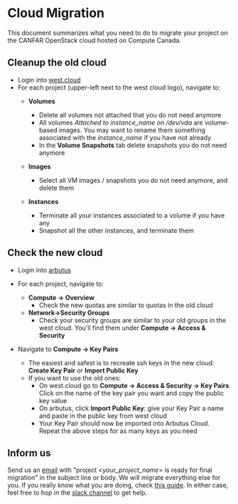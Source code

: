 # Cloud Migration

This document summarizes what you need to do to migrate your project on the CANFAR OpenStack cloud hosted on Compute Canada.

## Cleanup the old cloud
   - Login into [west.cloud](https://west.cloud.computecanada.ca/)
   - For each project (upper-left next to the west cloud logo), navigate to:
	   - **Volumes**
		   - Delete all volumes not attached that you do not need anymore
		   - All volumes  *Attached to instance_name on /dev/vda* are volume-based images. You may want to rename them something associated with the *instance_name* if you have not already
		   - In the **Volume Snapshots** tab delete snapshots you do not need anymore

	   - **Images**
		   - Select all VM images / snapshots you do not need anymore, and delete them

	   - **Instances**
		   - Terminate all your instances associated to a volume if you have any
		   - Snapshot all the other instances, and terminate them

## Check the new cloud
   - Login into [arbutus](https://arbutus-canfar.cloud.computecanada.ca/)
   - For each project, navigate to:
	 - **Compute -> Overview** 
	 	- Check the new quotas are similar to quotas in the old cloud
	 - **Network->Security Groups**
	 	- Check your security groups are similar to your old groups in the west cloud. You'll find them under **Compute -> Access & Security**
	 
   - Navigate to **Compute -> Key Pairs**
	 - The easiest and safest is to recreate ssh keys in the new cloud: **Create Key Pair** or **Import Public Key**
	 - If you want to use the old ones:
		 - On west.cloud go to **Compute -> Access & Security -> Key Pairs**. Click on the name of the key pair you want and copy the public key value
		 - On arbutus, click **Import Public Key**: give your Key Pair a name and paste in the public key from west cloud
		 - Your Key Pair should now be imported into Arbutus Cloud. Repeat the above steps for as many keys as you need

## Inform us
Send us an [email](mailto:support@canfar.net) with "project \<*your_project_name*\> is ready for final migration" in the subject line or body. We will migrate everything else for you.
If you really know what you are doing, check [this guide](https://docs.computecanada.ca/wiki/Arbutus_Migration_Guide).
In either case, feel free to hop in the [slack channel](http://www.canfar.net/slack) to get help.
